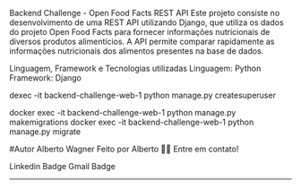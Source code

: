 Backend Challenge - Open Food Facts REST API
Este projeto consiste no desenvolvimento de uma REST API utilizando Django, que utiliza os dados do projeto Open Food Facts para fornecer informações nutricionais de diversos produtos alimentícios. A API permite comparar rapidamente as informações nutricionais dos alimentos presentes na base de dados.

Linguagem, Framework e Tecnologias utilizadas
Linguagem: Python
Framework: Django

dexec -it backend-challenge-web-1   python manage.py createsuperuser


   docker exec -it backend-challenge-web-1   python manage.py makemigrations
   docker exec -it backend-challenge-web-1   python manage.py migrate

#Autor
Alberto Wagner
Feito por Alberto 👋🏽 Entre em contato!

Linkedin Badge Gmail Badge
****